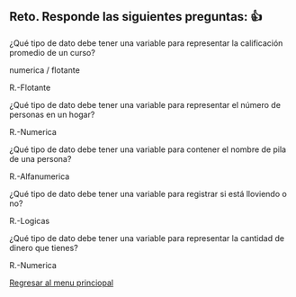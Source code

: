 ## Reto. Responde las siguientes preguntas: 👍
¿Qué tipo de dato debe tener una variable para representar la calificación promedio de un
curso?

numerica / flotante          

R.-Flotante

¿Qué tipo de dato debe tener una variable para representar el número de personas en un
hogar?

R.-Numerica

¿Qué tipo de dato debe tener una variable para contener el nombre de pila de una persona?

R.-Alfanumerica

¿Qué tipo de dato debe tener una variable para registrar si está lloviendo o no?

R.-Logicas

¿Qué tipo de dato debe tener una variable para representar la cantidad de dinero que
tienes?

R.-Numerica

[Regresar al menu princiopal](https://github.com/escuelaDeCodigoMargaritaMaza/escuela_de_codigo/tree/main/PENSAMIENTO_COMPUTACIONAL)
